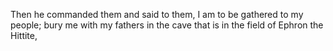 Then he commanded them and said to them, I am to be gathered to my people; bury me with my fathers in the cave that is in the field of Ephron the Hittite,
